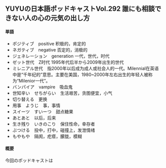 ## YUYUの日本語ポッドキャストVol.292 誰にも相談できない人の心の元気の出し方

#### 単語

- ポジティブ　positive 积极的，肯定的
- ネガティブ　negative  否定的，消极的
- ジェネレーション　generation 一代，世代，时代
- ゼット世代　Z时代 1995年代后半から2009年出生的世代
- ミレニアル世代　指2000年以后成为成人或社会人的一代。Milennial在英语中是“千年纪的”意思。主要在美国，1980~2000年左右出生的年轻人被称为“Milenior一代”。
- バンパイア　vampire　吸血鬼
- 世知辛い　せちがらい　生活艰苦，贪图便宜，小气
- 切り替える　更换
- 用事　ようじ　事，事情
- スイーツ　すいーつ　甜点糖果 
- あとあと　以后，后来
- 生き残り　いきのこり　保住性命，幸存者
- ぶつける　投中，打中，碰撞上，发泄情绪
- もやもや　隔阂，疙瘩，朦胧，模糊

#### 概要

今回のポッドキャストは


